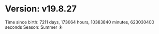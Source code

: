 # Version: v19.8.27
Time since birth: 7211 days, 173064 hours, 10383840 minutes, 623030400 seconds
Season: Summer ☀️
